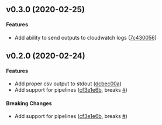 <a name="v0.3.0"></a>
## v0.3.0 (2020-02-25)


#### Features

*   Add ability to send outputs to cloudwatch logs ([7c430056](https://github.com/devsbb/elb-logs-to-cloudwatch/commit/7c4300562aefb03bc6d77806981bc2537dfd1121))



<a name="v0.2.0"></a>
## v0.2.0 (2020-02-24)


#### Features

*   Add proper csv output to stdout ([dcbec00a](https://github.com/devsbb/elb-logs-to-cloudwatch/commit/dcbec00ac79575785f427d5098622a86e1dfea79))
*   Add support for pipelines ([cf3e1e6b](https://github.com/devsbb/elb-logs-to-cloudwatch/commit/cf3e1e6b457dc143129af1ad6d15b57ec118b73a), breaks [#](https://github.com/devsbb/elb-logs-to-cloudwatch/issues/))

#### Breaking Changes

*   Add support for pipelines ([cf3e1e6b](https://github.com/devsbb/elb-logs-to-cloudwatch/commit/cf3e1e6b457dc143129af1ad6d15b57ec118b73a), breaks [#](https://github.com/devsbb/elb-logs-to-cloudwatch/issues/))



